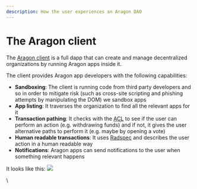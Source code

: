 ```yaml
---
description: How the user experiences an Aragon DAO
---
```


# The Aragon client

The [Aragon client](https://github.com/aragon/aragon) is a full dapp that can create and manage decentralized organizations by running Aragon apps inside it.

The client provides Aragon app developers with the following capabilities:

* **Sandboxing**: The client is running code from third party developers and so in order to mitigate risk (such as cross-site scripting and phishing attempts by manipulating the DOM) we sandbox apps
* **App listing**: It traverses the organization to find all the relevant apps for it
* **Transaction pathing**: It checks with the [ACL](https://hack.aragon.org/docs/acl-intro) to see if the user can perform an action (e.g. withdrawing funds) and if not, it gives the user alternative paths to perform it (e.g. maybe by opening a vote)
* **Human readable transactions**: It uses [Radspec](https://hack.aragon.org/docs/human-readable-txs) and describes the user action in a human readable way
* **Notifications**: Aragon apps can send notifications to the user when something relevant happens

It looks like this: ![](https://raw.githubusercontent.com/aragon/aragon-wiki/master/docs/media/press/press-kit/screenshots/0.5/aragon\_core\_v05\_beta\_home04.png)

\
